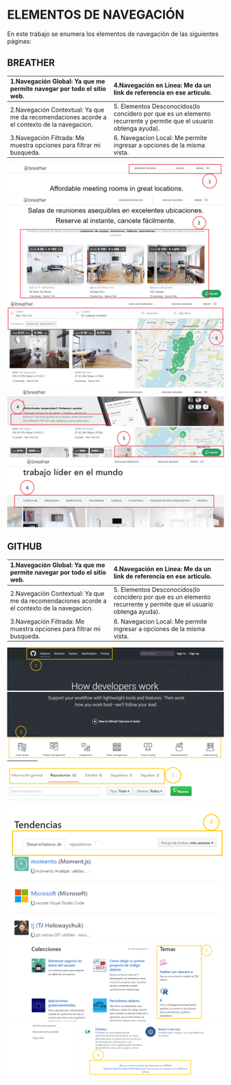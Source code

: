 # **ELEMENTOS DE NAVEGACIÓN**
En este trabajo se enumera los elementos de navegación de las siguientes páginas:

## **BREATHER**

| 1.Navegación Global: Ya que me permite navegar por todo el sitio web.  |   4.Navegación en Linea: Me da un link de referencia en ese articulo.|
|:-------------|:-------------|
| 2.Navegación Contextual: Ya que me da recomendaciones acorde a el contexto de la navegacion. | 5. Elementos Desconocidos(lo concidero por que es un elemento recurrente y permite que el usuario obtenga ayuda). |
| 3.Navegación Filtrada: Me muestra opciones para filtrar mi busqueda. | 6. Navegacion Local: Me permite ingresar a opciones de la misma vista.|  

![Imagen Breather](assets/images/imgs1.png)
![Imagen Breather](assets/images/img2.png)  
![Imagen Breather](assets/images/img3.png)  
![Imagen Breather](assets/images/img4.png)  
![Imagen Breather](assets/images/img5.png)  
![Imagen Breather](assets/images/img6.png)  


## **GITHUB**  

| 1.Navegación Global: Ya que me permite navegar por todo el sitio web.  |   4.Navegación en Linea: Me da un link de referencia en ese articulo.|
|:-------------|:-------------|
| 2.Navegación Contextual: Ya que me da recomendaciones acorde a el contexto de la navegacion. | 5. Elementos Desconocidos(lo concidero por que es un elemento recurrente y permite que el usuario obtenga ayuda). |
| 3.Navegación Filtrada: Me muestra opciones para filtrar mi busqueda. | 6. Navegacion Local: Me permite ingresar a opciones de la misma vista.|  

![Imagen Breather](assets/images/imagen1.png)
![Imagen Breather](assets/images/imagen2.png)
![Imagen Breather](assets/images/imagen3.png)
![Imagen Breather](assets/images/imagen4.png)
![Imagen Breather](assets/images/imagen5.png)
![Imagen Breather](assets/images/imagen6.png)
